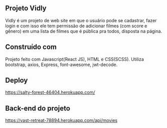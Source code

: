 ## Projeto Vidly

Vidly é um projeto de web site em que o usuário pode se cadastrar, fazer login e com isso ele tem permissão de adicionar filmes (com score e gênero) em uma lista de filmes que é pública pra todos, disposta na página.

## Construído com

Projeto feito com Javascript(React JS), HTML e CSS(SCSS).
Utiliza bootstrap, axios, Express, font-awesome, jwt-decode.

## Deploy
https://salty-forest-46404.herokuapp.com/

## Back-end do projeto
https://vast-retreat-78894.herokuapp.com/api/movies
